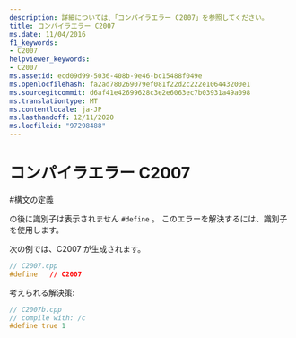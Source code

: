 ```yaml
---
description: 詳細については、「コンパイラエラー C2007」を参照してください。
title: コンパイラエラー C2007
ms.date: 11/04/2016
f1_keywords:
- C2007
helpviewer_keywords:
- C2007
ms.assetid: ecd09d99-5036-408b-9e46-bc15488f049e
ms.openlocfilehash: fa2ad780269079ef081f22d2c222e106443200e1
ms.sourcegitcommit: d6af41e42699628c3e2e6063ec7b03931a49a098
ms.translationtype: MT
ms.contentlocale: ja-JP
ms.lasthandoff: 12/11/2020
ms.locfileid: "97298488"
---
```

# <a name="compiler-error-c2007"></a>コンパイラエラー C2007

\#構文の定義

の後に識別子は表示されません `#define` 。 このエラーを解決するには、識別子を使用します。

次の例では、C2007 が生成されます。

```cpp
// C2007.cpp
#define   // C2007
```

考えられる解決策:

```cpp
// C2007b.cpp
// compile with: /c
#define true 1
```
